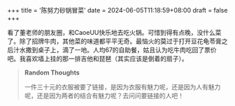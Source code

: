+++
title = '陈努力砂锅冒菜'
date = 2024-06-05T11:18:59+08:00
draft = false
+++

看了董老师的朋友圈，和CaoeUU快乐地去吃火锅。可惜到得有点晚，没什么菜了。除了招牌牛肉，其他菜的味道都平平无奇。最恼火的莫过于打开豆花龟苓膏之后汁水撒到桌子上，滴了一地。人均67的自助餐，姑且认为吃牛肉吃回了票价吧。我喜欢墙上挂的那一排吉他和琵琶（其实应该是倒着的扇子）。

> **Random Thoughts**
>
> 一件三十元的衣服被要了链接，是因为衣服有魅力呢，还是因为人有魅力呢，还是因为两者的结合有魅力呢？去问问要链接的人吧！